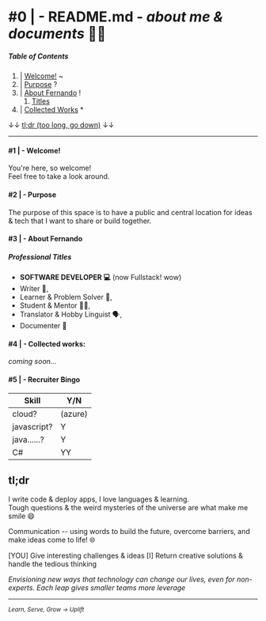 
# #0 | - README.md - _about me & documents_ 🏄‍♂️

##### Table of Contents

1. | [Welcome!](#1----welcome)
~
2. | [Purpose](#2----purpose)
?
3. | [About Fernando](#3----about-fernando)
!
    1. [Titles](#professional-titles)
4. | [Collected Works](#4----collected-works)
\* 

↓↓ [tl;dr (too long, go down)](#tldr) ↓↓

---

#### #1 | - Welcome!

 You're here, so welcome!  
 Feel free to take a look around. 

#### #2 | - Purpose

 The purpose of this space is to have a public and central location for ideas & tech that I want to share or build together.

#### #3 | - About Fernando
##### Professional Titles 
  * **SOFTWARE DEVELOPER 💻** (now Fullstack! wow)
  * Writer 📝, 
  * Learner & Problem Solver 🌌, 
  * Student & Mentor 👨‍🏫, 
  * Translator & Hobby Linguist 🗣, 
  * Documenter 📃

#### #4 | - Collected works:

_coming soon..._

#### #5 | - Recruiter Bingo

| Skill | Y/N |
| ----------- | ----------- |
| cloud? | (azure) |
| javascript? | Y | 
| java......? | Y | 
| C# | YY | 

## tl;dr  

I write code & deploy apps, I love languages & learning.  
Tough questions & the weird mysteries of the universe are what make me smile 😄

Communication -- using words to build the future, overcome barriers, and make ideas come to life! 🌐

\[YOU] Give interesting challenges & ideas
\[I] Return creative solutions & handle the tedious thinking

_Envisioning new ways that technology can change our lives, even for non-experts._
_Each leap gives smaller teams more leverage_

---
<sub>_Learn, Serve, Grow -> Uplift_<sub>
<!-- this line has no text, on purpose -->
